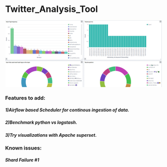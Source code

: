 # Twitter_Analysis_Tool

![alt text](https://github.com/yaskh/Twitter-Analysis-Tool/blob/master/visulization.PNG)


### Features to add:
  ##### 1)Airflow based Scheduler for continous ingestion of data.
  ##### 2)Benchmark python vs logstash.
  ##### 3)Try visualizations with Apache superset.
 
### Known issues:
  ##### Shard Failure #1
